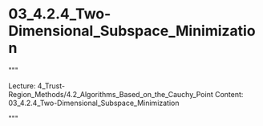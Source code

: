 # 03_4.2.4_Two-Dimensional_Subspace_Minimization

"""

Lecture: 4_Trust-Region_Methods/4.2_Algorithms_Based_on_the_Cauchy_Point
Content: 03_4.2.4_Two-Dimensional_Subspace_Minimization

"""

